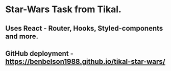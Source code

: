 # Star-Wars Task from Tikal.

## Uses React - Router, Hooks, Styled-components and more.

## GitHub deployment - https://benbelson1988.github.io/tikal-star-wars/
